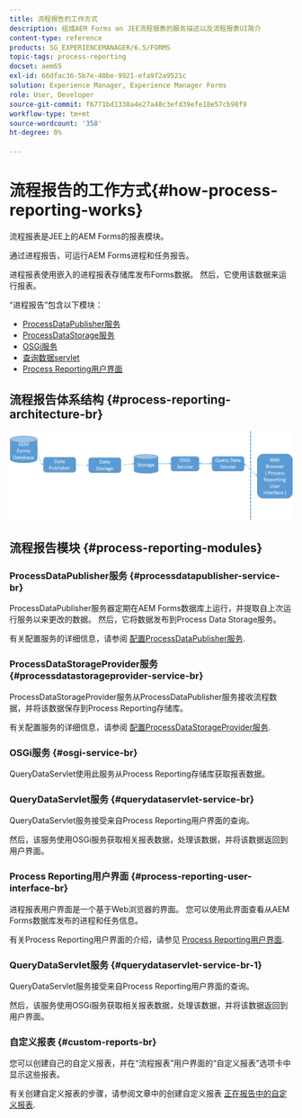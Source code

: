 ```yaml
---
title: 流程报告的工作方式
description: 组成AEM Forms on JEE流程报表的服务描述以及流程报表UI简介
content-type: reference
products: SG_EXPERIENCEMANAGER/6.5/FORMS
topic-tags: process-reporting
docset: aem65
exl-id: 66dfac36-5b7e-40be-9921-efa9f2a9521c
solution: Experience Manager, Experience Manager Forms
role: User, Developer
source-git-commit: f6771bd1338a4e27a48c3efd39efe18e57cb98f9
workflow-type: tm+mt
source-wordcount: '358'
ht-degree: 0%

---
```


# 流程报告的工作方式{#how-process-reporting-works}

流程报表是JEE上的AEM Forms的报表模块。

通过进程报告，可运行AEM Forms进程和任务报告。

进程报表使用嵌入的进程报表存储库发布Forms数据。 然后，它使用该数据来运行报表。

“进程报告”包含以下模块：

* [ProcessDataPublisher服务](#processdatapublisher-service-br-p)
* [ProcessDataStorage服务](#processdatastorageprovider-service-br-p)
* [OSGi服务](#osgi-service-br-p)
* [查询数据servlet](#querydataservlet-service-br-p)
* [Process Reporting用户界面](#process-reporting-user-interface-br-p)

## 流程报告体系结构 {#process-reporting-architecture-br}

![processreportingarchitecture](assets/processreportingarchitecture.png)

## 流程报告模块 {#process-reporting-modules}

### ProcessDataPublisher服务 {#processdatapublisher-service-br}

ProcessDataPublisher服务器定期在AEM Forms数据库上运行，并提取自上次运行服务以来更改的数据。 然后，它将数据发布到Process Data Storage服务。

有关配置服务的详细信息，请参阅 [配置ProcessDataPublisher服务](/help/forms/using/process-reporting/install-start-process-reporting.md#p-reportconfiguration-service-p).

### ProcessDataStorageProvider服务 {#processdatastorageprovider-service-br}

ProcessDataStorageProvider服务从ProcessDataPublisher服务接收流程数据，并将该数据保存到Process Reporting存储库。

有关配置服务的详细信息，请参阅 [配置ProcessDataStorageProvider服务](/help/forms/using/process-reporting/install-start-process-reporting.md#p-to-configure-the-process-reporting-repository-locations-p).

### OSGi服务 {#osgi-service-br}

QueryDataServlet使用此服务从Process Reporting存储库获取报表数据。

### QueryDataServlet服务 {#querydataservlet-service-br}

QueryDataServlet服务接受来自Process Reporting用户界面的查询。

然后，该服务使用OSGi服务获取相关报表数据，处理该数据，并将该数据返回到用户界面。

### Process Reporting用户界面 {#process-reporting-user-interface-br}

进程报表用户界面是一个基于Web浏览器的界面。 您可以使用此界面查看从AEM Forms数据库发布的进程和任务信息。

有关Process Reporting用户界面的介绍，请参见 [Process Reporting用户界面](/help/forms/using/process-reporting/introduction-process-reporting.md).

### QueryDataServlet服务 {#querydataservlet-service-br-1}

QueryDataServlet服务接受来自Process Reporting用户界面的查询。

然后，该服务使用OSGi服务获取相关报表数据，处理该数据，并将该数据返回到用户界面。

### 自定义报表 {#custom-reports-br}

您可以创建自己的自定义报表，并在“流程报表”用户界面的“自定义报表”选项卡中显示这些报表。

有关创建自定义报表的步骤，请参阅文章中的创建自定义报表 [正在报告中的自定义报表](/help/forms/using/process-reporting/process-reporting-custom-reports.md).
